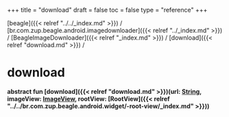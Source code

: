 +++
title = "download"
draft = false
toc = false
type = "reference"
+++

[beagle]({{< relref "../../_index.md" >}}) / [br.com.zup.beagle.android.imagedownloader]({{< relref "../_index.md" >}}) / [BeagleImageDownloader]({{< relref "_index.md" >}}) / [download]({{< relref "download.md" >}}) / 



# download  
  
<b><b>abstract fun [download]({{< relref "download.md" >}})(url: [String](https://kotlinlang.org/api/latest/jvm/stdlib/kotlin/-string/index.html), imageView: [ImageView](https://developer.android.com/reference/kotlin/android/widget/ImageView.html), rootView: [RootView]({{< relref "../../br.com.zup.beagle.android.widget/-root-view/_index.md" >}}))</b></b>  



